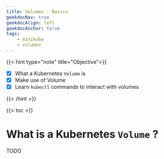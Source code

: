 ```yaml
---
title: Volumes - Basics
geekdocNav: true
geekdocAlign: left
geekdocAnchor: false
tags:
    - minikube
    - volumes
---
```


{{< hint type="note" title="Objective">}}
* [x] What a Kubernetes `Volume` is
* [x] Make use of Volume
* [x] Learn `kubectl` commands to interact with volumes

{{< /hint >}}

{{< toc >}}

# What is a Kubernetes `Volume` ?

TODO
